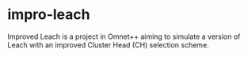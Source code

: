 # impro-leach
Improved Leach is a project in Omnet++ aiming to simulate a version of Leach with an improved Cluster Head (CH) selection scheme.
